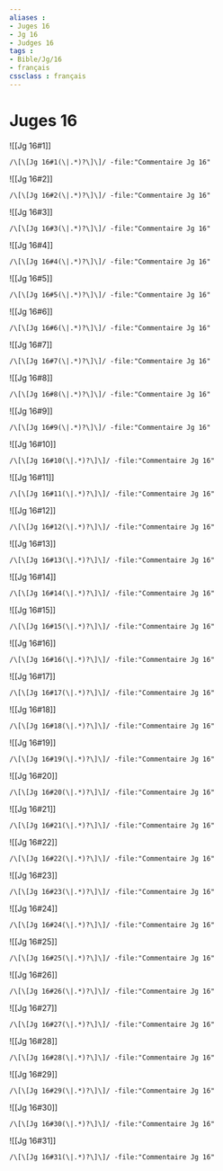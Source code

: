 ```yaml
---
aliases : 
- Juges 16
- Jg 16
- Judges 16
tags : 
- Bible/Jg/16
- français
cssclass : français
---
```


# Juges 16

![[Jg 16#1]]

```query
/\[\[Jg 16#1(\|.*)?\]\]/ -file:"Commentaire Jg 16"
```

![[Jg 16#2]]

```query
/\[\[Jg 16#2(\|.*)?\]\]/ -file:"Commentaire Jg 16"
```

![[Jg 16#3]]

```query
/\[\[Jg 16#3(\|.*)?\]\]/ -file:"Commentaire Jg 16"
```

![[Jg 16#4]]

```query
/\[\[Jg 16#4(\|.*)?\]\]/ -file:"Commentaire Jg 16"
```

![[Jg 16#5]]

```query
/\[\[Jg 16#5(\|.*)?\]\]/ -file:"Commentaire Jg 16"
```

![[Jg 16#6]]

```query
/\[\[Jg 16#6(\|.*)?\]\]/ -file:"Commentaire Jg 16"
```

![[Jg 16#7]]

```query
/\[\[Jg 16#7(\|.*)?\]\]/ -file:"Commentaire Jg 16"
```

![[Jg 16#8]]

```query
/\[\[Jg 16#8(\|.*)?\]\]/ -file:"Commentaire Jg 16"
```

![[Jg 16#9]]

```query
/\[\[Jg 16#9(\|.*)?\]\]/ -file:"Commentaire Jg 16"
```

![[Jg 16#10]]

```query
/\[\[Jg 16#10(\|.*)?\]\]/ -file:"Commentaire Jg 16"
```

![[Jg 16#11]]

```query
/\[\[Jg 16#11(\|.*)?\]\]/ -file:"Commentaire Jg 16"
```

![[Jg 16#12]]

```query
/\[\[Jg 16#12(\|.*)?\]\]/ -file:"Commentaire Jg 16"
```

![[Jg 16#13]]

```query
/\[\[Jg 16#13(\|.*)?\]\]/ -file:"Commentaire Jg 16"
```

![[Jg 16#14]]

```query
/\[\[Jg 16#14(\|.*)?\]\]/ -file:"Commentaire Jg 16"
```

![[Jg 16#15]]

```query
/\[\[Jg 16#15(\|.*)?\]\]/ -file:"Commentaire Jg 16"
```

![[Jg 16#16]]

```query
/\[\[Jg 16#16(\|.*)?\]\]/ -file:"Commentaire Jg 16"
```

![[Jg 16#17]]

```query
/\[\[Jg 16#17(\|.*)?\]\]/ -file:"Commentaire Jg 16"
```

![[Jg 16#18]]

```query
/\[\[Jg 16#18(\|.*)?\]\]/ -file:"Commentaire Jg 16"
```

![[Jg 16#19]]

```query
/\[\[Jg 16#19(\|.*)?\]\]/ -file:"Commentaire Jg 16"
```

![[Jg 16#20]]

```query
/\[\[Jg 16#20(\|.*)?\]\]/ -file:"Commentaire Jg 16"
```

![[Jg 16#21]]

```query
/\[\[Jg 16#21(\|.*)?\]\]/ -file:"Commentaire Jg 16"
```

![[Jg 16#22]]

```query
/\[\[Jg 16#22(\|.*)?\]\]/ -file:"Commentaire Jg 16"
```

![[Jg 16#23]]

```query
/\[\[Jg 16#23(\|.*)?\]\]/ -file:"Commentaire Jg 16"
```

![[Jg 16#24]]

```query
/\[\[Jg 16#24(\|.*)?\]\]/ -file:"Commentaire Jg 16"
```

![[Jg 16#25]]

```query
/\[\[Jg 16#25(\|.*)?\]\]/ -file:"Commentaire Jg 16"
```

![[Jg 16#26]]

```query
/\[\[Jg 16#26(\|.*)?\]\]/ -file:"Commentaire Jg 16"
```

![[Jg 16#27]]

```query
/\[\[Jg 16#27(\|.*)?\]\]/ -file:"Commentaire Jg 16"
```

![[Jg 16#28]]

```query
/\[\[Jg 16#28(\|.*)?\]\]/ -file:"Commentaire Jg 16"
```

![[Jg 16#29]]

```query
/\[\[Jg 16#29(\|.*)?\]\]/ -file:"Commentaire Jg 16"
```

![[Jg 16#30]]

```query
/\[\[Jg 16#30(\|.*)?\]\]/ -file:"Commentaire Jg 16"
```

![[Jg 16#31]]

```query
/\[\[Jg 16#31(\|.*)?\]\]/ -file:"Commentaire Jg 16"
```

